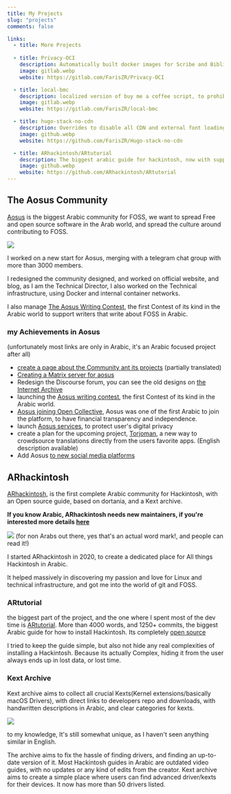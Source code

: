 ```yaml
---
title: My Projects
slug: "projects"
comments: false

links:
  - title: More Projects
  
  - title: Privacy-OCI
    description: Automatically built docker images for Scribe and Bibliogram, using GitLab CI, and script to fetch the latest commit hash and trigger a built if there is a new one
    image: gitlab.webp
    website: https://gitlab.com/FarisZR/Privacy-OCI

  - title: local-bmc
    description: localized version of buy me a coffee script, to prohibit any external connections when there is no interactions by the user. 
    image: gitlab.webp
    website: https://gitlab.com/FarisZR/local-bmc

  - title: hugo-stack-no-cdn
    description: Overrides to disable all CDN and external font loading for Hugo-theme-stack
    image: github.webp
    website: https://github.com/FarisZR/Hugo-stack-no-cdn

  - title: ARhackintosh/ARtutorial
    description: The biggest arabic guide for hackintosh, now with support for opencore and macOS big sur
    image: github.webp
    website: https://github.com/ARhackintosh/ARtutorial
---
```


## The Aosus Community
[Aosus](https://aosus.org) is the biggest Arabic community for FOSS, we want to spread Free and open source software in the Arab world, and spread the culture around contributing to FOSS.

[![](https://aosus.org/wp-content/uploads/2022/07/aosus-preview.jpg)](https://aosus.org)

I worked on a new start for Aosus, merging with a telegram chat group with more than 3000 members.

I redesigned the community designed, and worked on official website, and blog, as I am the Technical Director, I also worked on the Technical infrastructure, using Docker and internal container networks.

I also manage [The Aosus Writing Contest](https://aosus.org/writing-contest), the first Contest of its kind in the Arabic world to support writers that write about FOSS in Arabic.

### my Achievements in Aosus

(unfortunately most links are only in Arabic, it's an Arabic focused project after all)

- [create a page about the Community ant its projects](https://aosus.org/en) (partially translated)
- [Creating a Matrix server for aosus](https://aosus.org/931)
- Redesign the Discourse forum, you can see the old designs on [the Internet Archive](https://web.archive.org/web/*/aosus.org)
- launching the [Aosus writing contest](https://aosus.org/924), the first Contest of its kind in the Arabic world.
- [Aosus joining Open Collective](https://aosus.org/1359), Aosus was one of the first Arabic to join the platform, to have financial transparency and independence.
- launch [Aosus services](https://aosus.org/services), to protect user's digital privacy
- create a plan for the upcoming project, [Torjoman](https://github.com/aosus/torjoman), a new way to crowdsource translations directly from the users favorite apps. (English description available)
- Add Aosus [to new social media platforms](https://twitter.com/Aosusorg/status/1556269856546250753)


## ARhackintosh
[ARhackintosh](https://هاكنتوش.com), is the first complete Arabic community for Hackintosh, with an Open source guide, based on dortania, and a Kext archive.

**If you know Arabic, ARhackintosh needs new maintainers, if you're interested more details [here](https://هاكنتوش.com/هاكنتوش-بالعربي-يبحث-عن-مساهمين-جدد/)**

[![](https://xn--mgbg4a8cpdl.com/wp-content/uploads/2021/07/link-preview.jpg)](https://هاكنتوش.com)
(for non Arabs out there, yes that's an actual word mark!, and people can read it!)

I started ARhackintosh in 2020, to create a dedicated place for All things Hackintosh in Arabic.

It helped massively in discovering my passion and love for Linux and technical infrastructure, and got me into the world of git and FOSS.

### ARtutorial
the biggest part of the project, and the one where I spent most of the dev time is [ARtutorial](https://tutorial.هاكنتوش.com).
More than 4000 words, and 1250+ commits, the biggest Arabic guide for how to install Hackintosh.
Its completely [open source](https://github.com/ARhackintosh/ARtutorial)

I tried to keep the guide simple, but also not hide any real complexities of installing a Hackintosh.
Because its actually Complex, hiding it from the user always ends up in lost data, or lost time.


### Kext Archive
Kext archive aims to collect all crucial Kexts(Kernel extensions/basically macOS Drivers), with direct links to developers repo and downloads, with handwritten descriptions in Arabic, and clear categories for kexts.

[![](https://xn--mgbg4a8cpdl.com/wp-content/uploads/2021/08/image-1536x870.jpg.webp)](https://xn--mgbg4a8cpdl.com/kextarchive/)

to my knowledge, It's still somewhat unique, as I haven't seen anything similar in English.

The archive aims to fix the hassle of finding drivers, and finding an up-to-date version of it.
Most Hackintosh guides in Arabic are outdated video guides, with no updates or any kind of edits from the creator.
Kext archive aims to create a simple place where users can find advanced driver/kexts for their devices.
It now has more than 50 drivers listed.
